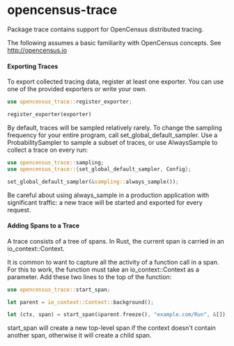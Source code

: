 # opencensus-trace

Package trace contains support for OpenCensus distributed tracing.

The following assumes a basic familiarity with OpenCensus concepts.
See http://opencensus.io


#### Exporting Traces

To export collected tracing data, register at least one exporter. You can use
one of the provided exporters or write your own.

```rust
use opencensus_trace::register_exporter;

register_exporter(exporter)
```

By default, traces will be sampled relatively rarely. To change the sampling
frequency for your entire program, call set_global_default_sampler. Use a ProbabilitySampler
to sample a subset of traces, or use AlwaysSample to collect a trace on every run:

```rust
use opencensus_trace::sampling;
use opencensus_trace::{set_global_default_sampler, Config};

set_global_default_sampler(&sampling::always_sample());
```

Be careful about using always_sample in a production application with
significant traffic: a new trace will be started and exported for every request.

#### Adding Spans to a Trace

A trace consists of a tree of spans. In Rust, the current span is carried in an
io_context::Context.

It is common to want to capture all the activity of a function call in a span. For
this to work, the function must take an io_context::Context as a parameter. Add
these two lines to the top of the function:

```rust
use opencensus_trace::start_span;

let parent = io_context::Context::background();

let (ctx, span) = start_span(&parent.freeze(), "example.com/Run", &[]);
```

start_span will create a new top-level span if the context
doesn't contain another span, otherwise it will create a child span.
